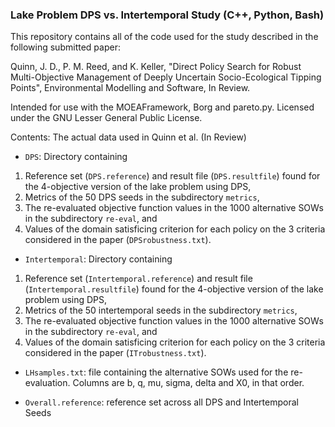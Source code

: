 ### Lake Problem DPS vs. Intertemporal Study (C++, Python, Bash)
This repository contains all of the code used for the study described in the following submitted paper:  

Quinn, J. D., P. M. Reed, and K. Keller, "Direct Policy Search for Robust Multi-Objective Management of Deeply Uncertain Socio-Ecological Tipping Points", Environmental Modelling and Software, In Review.

Intended for use with the MOEAFramework, Borg and pareto.py. Licensed under the GNU Lesser General Public License.

Contents:
The actual data used in Quinn et al. (In Review)

* `DPS`: Directory containing 
1) Reference set (`DPS.reference`) and result file (`DPS.resultfile`) found for the 4-objective version of the lake problem using DPS,
2) Metrics of the 50 DPS seeds in the subdirectory `metrics`,
3) The re-evaluated objective function values in the 1000 alternative SOWs in the subdirectory `re-eval`, and
4) Values of the domain satisficing criterion for each policy on the 3 criteria considered in the paper (`DPSrobustness.txt`).

* `Intertemporal`: Directory containing 
1) Reference set (`Intertemporal.reference`) and result file (`Intertemporal.resultfile`) found for the 4-objective version of the lake problem using DPS,
2) Metrics of the 50 intertemporal seeds in the subdirectory `metrics`,
3) The re-evaluated objective function values in the 1000 alternative SOWs in the subdirectory `re-eval`, and
4) Values of the domain satisficing criterion for each policy on the 3 criteria considered in the paper (`ITrobustness.txt`).

* `LHsamples.txt`: file containing the alternative SOWs used for the re-evaluation. Columns are b, q, mu, sigma, delta and X0, in that order.

* `Overall.reference`: reference set across all DPS and Intertemporal Seeds
